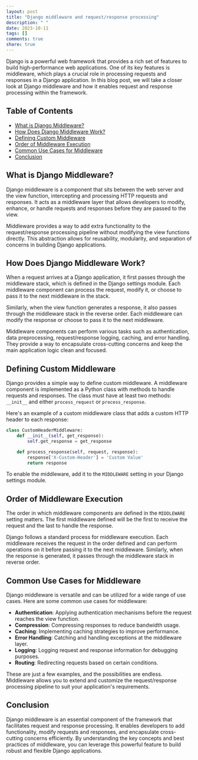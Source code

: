 ```yaml
---
layout: post
title: "Django middleware and request/response processing"
description: " "
date: 2023-10-11
tags: []
comments: true
share: true
---
```


Django is a powerful web framework that provides a rich set of features to build high-performance web applications. One of its key features is middleware, which plays a crucial role in processing requests and responses in a Django application. In this blog post, we will take a closer look at Django middleware and how it enables request and response processing within the framework.

## Table of Contents
- [What is Django Middleware?](#what-is-django-middleware)
- [How Does Django Middleware Work?](#how-does-django-middleware-work)
- [Defining Custom Middleware](#defining-custom-middleware)
- [Order of Middleware Execution](#order-of-middleware-execution)
- [Common Use Cases for Middleware](#common-use-cases-for-middleware)
- [Conclusion](#conclusion)

## What is Django Middleware?
Django middleware is a component that sits between the web server and the view function, intercepting and processing HTTP requests and responses. It acts as a middleware layer that allows developers to modify, enhance, or handle requests and responses before they are passed to the view.

Middleware provides a way to add extra functionality to the request/response processing pipeline without modifying the view functions directly. This abstraction allows for reusability, modularity, and separation of concerns in building Django applications.

## How Does Django Middleware Work?
When a request arrives at a Django application, it first passes through the middleware stack, which is defined in the Django settings module. Each middleware component can process the request, modify it, or choose to pass it to the next middleware in the stack.

Similarly, when the view function generates a response, it also passes through the middleware stack in the reverse order. Each middleware can modify the response or choose to pass it to the next middleware.

Middleware components can perform various tasks such as authentication, data preprocessing, request/response logging, caching, and error handling. They provide a way to encapsulate cross-cutting concerns and keep the main application logic clean and focused.

## Defining Custom Middleware
Django provides a simple way to define custom middleware. A middleware component is implemented as a Python class with methods to handle requests and responses. The class must have at least two methods: `__init__` and either `process_request` or `process_response`.

Here's an example of a custom middleware class that adds a custom HTTP header to each response:

```python
class CustomHeaderMiddleware:
    def __init__(self, get_response):
        self.get_response = get_response

    def process_response(self, request, response):
        response['X-Custom-Header'] = 'Custom Value'
        return response
```

To enable the middleware, add it to the `MIDDLEWARE` setting in your Django settings module.

## Order of Middleware Execution
The order in which middleware components are defined in the `MIDDLEWARE` setting matters. The first middleware defined will be the first to receive the request and the last to handle the response.

Django follows a standard process for middleware execution. Each middleware receives the request in the order defined and can perform operations on it before passing it to the next middleware. Similarly, when the response is generated, it passes through the middleware stack in reverse order.

## Common Use Cases for Middleware
Django middleware is versatile and can be utilized for a wide range of use cases. Here are some common use cases for middleware:

- **Authentication**: Applying authentication mechanisms before the request reaches the view function.
- **Compression**: Compressing responses to reduce bandwidth usage.
- **Caching**: Implementing caching strategies to improve performance.
- **Error Handling**: Catching and handling exceptions at the middleware layer.
- **Logging**: Logging request and response information for debugging purposes.
- **Routing**: Redirecting requests based on certain conditions.

These are just a few examples, and the possibilities are endless. Middleware allows you to extend and customize the request/response processing pipeline to suit your application's requirements.

## Conclusion
Django middleware is an essential component of the framework that facilitates request and response processing. It enables developers to add functionality, modify requests and responses, and encapsulate cross-cutting concerns efficiently. By understanding the key concepts and best practices of middleware, you can leverage this powerful feature to build robust and flexible Django applications.